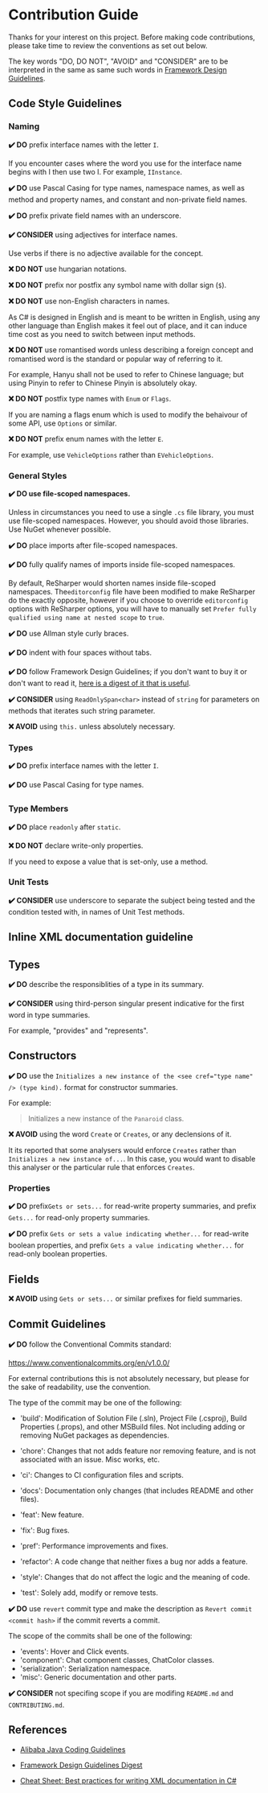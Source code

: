 # Contribution Guide

Thanks for your interest on this project. Before making code contributions, please take time to review the conventions as set out below.

The key words "DO, DO NOT", "AVOID" and "CONSIDER" are to be interpreted in the same as same such words in [Framework Design Guidelines](https://learn.microsoft.com/en-us/dotnet/standard/design-guidelines).

## Code Style Guidelines

### Naming

**✔️ DO** prefix interface names with the letter `I`.

If you encounter cases where the word you use for the interface name begins with I then use two I. For example, `IInstance`.

**✔️ DO** use Pascal Casing for type names, namespace names, as well as method and property names, and constant and non-private field names.

**✔️ DO** prefix private field names with an underscore.

**✔️ CONSIDER** using adjectives for interface names.

Use verbs if there is no adjective available for the concept. 

**❌ DO NOT** use hungarian notations.

**❌ DO NOT** prefix nor postfix any symbol name with dollar sign (`$`).

**❌ DO NOT** use non-English characters in names.

As C# is designed in English and is meant to be written in English, using any other language than English makes it feel out of place, and it can induce time cost as you need to switch between input methods.

**❌ DO NOT** use romantised words unless describing a foreign concept and romantised word is the standard or popular way of referring to it.

For example, Hanyu shall not be used to refer to Chinese language; but using Pinyin to refer to Chinese Pinyin is absolutely okay.

**❌ DO NOT** postfix type names with `Enum` or `Flags`.

If you are naming a flags enum which is used to modify the behaivour of some API, use `Options` or similar.

**❌ DO NOT** prefix enum names with the letter `E`.

For example, use `VehicleOptions` rather than `EVehicleOptions`.

### General Styles

**✔️ DO use file-scoped namespaces.**

Unless in circumstances you need to use a single `.cs` file library, you must use file-scoped namespaces. However, you should avoid those libraries. Use NuGet whenever possible.

**✔️ DO** place imports after file-scoped namespaces.

**✔️ DO** fully qualify names of imports inside file-scoped namespaces.

By default, ReSharper would shorten names inside file-scoped namespaces. The`editorconfig` file have been modified to make ReSharper do the exactly opposite, however if you choose to override `editorconfig` options with ReSharper options, you will have to manually set `Prefer fully qualified using name at nested scope﻿` to `true`.

**✔️ DO** use Allman style curly braces.

**✔️ DO** indent with four spaces without tabs.

**✔️ DO** follow Framework Design Guidelines; if you don't want to buy it or don't want to read it, [here is a digest of it that is useful](https://github.com/dotnet/runtime/blob/main/docs/coding-guidelines/framework-design-guidelines-digest.md).

**✔️ CONSIDER** using `ReadOnlySpan<char>` instead of `string` for parameters on methods that iterates such string parameter.

**❌ AVOID** using `this.` unless absolutely necessary.

### Types

**✔️ DO** prefix interface names with the letter `I`.

**✔️ DO** use Pascal Casing for type names.

### Type Members

**✔️ DO** place `readonly` after `static`.

**❌ DO NOT** declare write-only properties.

If you need to expose a value that is set-only, use a method.

### Unit Tests

**✔️ CONSIDER** use underscore to separate the subject being tested and the condition tested with, in names of Unit Test methods.

## Inline XML documentation guideline

## Types

**✔️ DO** describe the responsiblities of a type in its summary.

**✔️ CONSIDER** using third-person singular present indicative for the first word in type summaries.

For example, "provides" and "represents".

## Constructors

**✔️ DO** use the `Initializes a new instance of the <see cref="type name" /> (type kind).` format for constructor summaries.

For example:

> Initializes a new instance of the `Panaroid` class.

**❌ AVOID** using the word `Create` or `Creates`, or any declensions of it.

It its reported that some analysers would enforce `Creates` rather than `Initializes a new instance of...`. In this case, you would want to disable this analyser or the particular rule that enforces `Creates`.

### Properties

**✔️ DO** prefix`Gets or sets...` for read-write property summaries, and prefix `Gets...` for read-only property summaries.

**✔️ DO** prefix `Gets or sets a value indicating whether...` for read-write boolean properties, and prefix `Gets a value indicating whether...` for read-only boolean properties.

## Fields

**❌ AVOID** using `Gets or sets...` or similar prefixes for field summaries.

## Commit Guidelines

**✔️ DO** follow the Conventional Commits standard:

https://www.conventionalcommits.org/en/v1.0.0/

For external contributions this is not absolutely necessary, but please for the sake of readability, use the convention.

The type of the commit may be one of the following:

- 'build': Modification of Solution File (.sln), Project File (.csproj), Build Properties (.props), and other MSBuild files. Not including adding or removing NuGet packages as dependencies.

- 'chore': Changes that not adds feature nor removing feature, and is not associated with an issue. Misc works, etc.

- 'ci': Changes to CI configuration files and scripts.

- 'docs': Documentation only changes (that includes README and other files).

- 'feat': New feature.

- 'fix': Bug fixes.

- 'pref': Performance improvements and fixes.

- 'refactor': A code change that neither fixes a bug nor adds a feature.

- 'style': Changes that do not affect the logic and the meaning of code.

- 'test': Solely add, modify or remove tests.

**✔️ DO** use `revert` commit type and make the description as `Revert commit <commit hash>` if the commit reverts a commit.

The scope of the commits shall be one of the following:

- 'events': Hover and Click events.
- 'component': Chat component classes, ChatColor classes.
- 'serialization': Serialization namespace.
- 'misc': Generic documentation and other parts.

**✔️ CONSIDER** not specifing scope if you are modifing `README.md` and `CONTRIBUTING.md`.

## References

- [Alibaba Java Coding Guidelines](https://alibaba.github.io/Alibaba-Java-Coding-Guidelines)

- [Framework Design Guidelines Digest](https://github.com/dotnet/runtime/blob/main/docs/coding-guidelines/framework-design-guidelines-digest.md)

- [Cheat Sheet: Best practices for writing XML documentation in C#](https://blog.rsuter.com/best-practices-for-writing-xml-documentation-phrases-in-c/)
